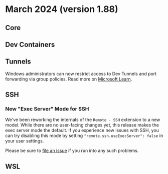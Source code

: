 # March 2024 (version 1.88)

## Core

## Dev Containers

## Tunnels

Windows administrators can now restrict access to Dev Tunnels and port forwarding via group policies. Read more on [Microsoft Learn](https://learn.microsoft.com/en-us/azure/developer/dev-tunnels/policies).

## SSH

### New "Exec Server" Mode for SSH

We've been reworking the internals of the `Remote - SSH` extension to a new model. While there are no user-facing changes yet, this release makes the exec server mode the default. If you experience new issues with SSH, you can try disabling this mode by setting `"remote.ssh.useExecServer": false` in your user settings.

Please be sure to [file an issue](https://github.com/microsoft/vscode-remote-release/issues/new) if you run into any such problems.

## WSL
